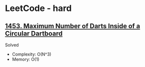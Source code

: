 # LeetCode - hard

## [1453. Maximum Number of Darts Inside of a Circular Dartboard](https://leetcode.com/problems/maximum-number-of-darts-inside-of-a-circular-dartboard)

Solved

* Complexity: O(N^3)
* Memory: O(1)
